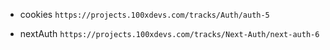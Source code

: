 - cookies  `https://projects.100xdevs.com/tracks/Auth/auth-5`

- nextAuth `https://projects.100xdevs.com/tracks/Next-Auth/next-auth-6`